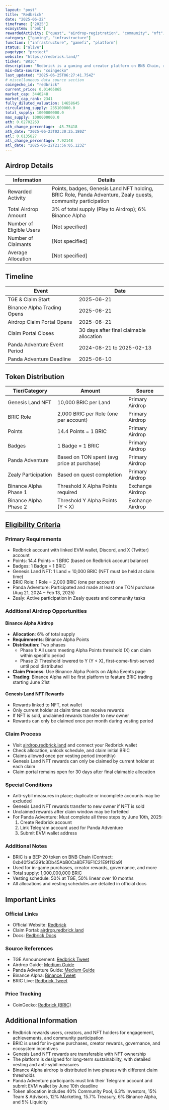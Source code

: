```yaml
---
layout: "post"
title: "Redbrick"
date: "2025-06-22"
timeframe: ["2025"]
ecosystem: ["bnb"]
rewardedActivity: ["quest", "airdrop-registration", "community", "nft", "binance-alpha"]
category: ["gaming", "infrastructure"]
function: ["infrastructure", "gamefi", "platform"]
status: ["alive"]
pagetype: "project"
website: "https://redbrick.land/"
ticker: "BRIC"
description: "Redbrick is a gaming and creator platform on BNB Chain, rewarding users, creators, and NFT holders with BRIC tokens for engagement, achievements, and community participation."
mis-data-source: "coingecko"
last_updated: "2025-06-25T06:27:41.754Z"
# miscellaneous data source section
coingecko_id: "redbrick"
current_price: 0.01465865
market_cap: 3446248
market_cap_rank: 2341
fully_diluted_valuation: 14658645
circulating_supply: 235100000.0
total_supply: 1000000000.0
max_supply: 1000000000.0
ath: 0.02702263
ath_change_percentage: -45.75418
ath_date: "2025-06-23T02:30:25.180Z"
atl: 0.0135827
atl_change_percentage: 7.92148
atl_date: "2025-06-22T21:56:05.123Z"
---
```


## Airdrop Details

| Information              | Details                                                     |
| ------------------------ | ----------------------------------------------------------- |
| Rewarded Activity        | Points, badges, Genesis Land NFT holding, BRIC Role, Panda Adventure, Zealy quests, community participation |
| Total Airdrop Amount     | 3% of total supply (Play to Airdrop); 6% Binance Alpha      |
| Number of Eligible Users | [Not specified]                                             |
| Number of Claimants      | [Not specified]                                             |
| Average Allocation       | [Not specified]                                             |

## Timeline

| Event               | Date                                           |
| ------------------- | ---------------------------------------------- |
| TGE & Claim Start   | 2025-06-21                                     |
| Binance Alpha Trading Opens | 2025-06-21                             |
| Airdrop Claim Portal Opens | 2025-06-21                              |
| Claim Portal Closes | 30 days after final claimable allocation       |
| Panda Adventure Event Period | 2024-08-21 to 2025-02-13              |
| Panda Adventure Deadline | 2025-06-10                                |

## Token Distribution

| Tier/Category      | Amount                                   | Source                    |
| ------------------ | ---------------------------------------- | ------------------------- |
| Genesis Land NFT   | 10,000 BRIC per Land                     | Primary Airdrop           |
| BRIC Role          | 2,000 BRIC per Role (one per account)    | Primary Airdrop           |
| Points             | 14.4 Points = 1 BRIC                     | Primary Airdrop           |
| Badges             | 1 Badge = 1 BRIC                         | Primary Airdrop           |
| Panda Adventure    | Based on TON spent (avg price at purchase) | Primary Airdrop        |
| Zealy Participation | Based on quest completion               | Primary Airdrop           |
| Binance Alpha Phase 1 | Threshold X Alpha Points required      | Exchange Airdrop          |
| Binance Alpha Phase 2 | Threshold Y Alpha Points (Y < X)       | Exchange Airdrop          |

## [Eligibility Criteria](https://medium.com/redbrick-official/redbrick-airdrop-guide-e13e2071e9b9)

### Primary Requirements

- Redbrick account with linked EVM wallet, Discord, and X (Twitter) account
- Points: 14.4 Points = 1 BRIC (based on Redbrick account balance)
- Badges: 1 Badge = 1 BRIC
- Genesis Land NFT: 1 Land = 10,000 BRIC (NFT must be held at claim time)
- BRIC Role: 1 Role = 2,000 BRIC (one per account)
- Panda Adventure: Participated and made at least one TON purchase (Aug 21, 2024 – Feb 13, 2025)
- Zealy: Active participation in Zealy quests and community tasks

### Additional Airdrop Opportunities

#### Binance Alpha Airdrop
- **Allocation**: 6% of total supply
- **Requirements**: Binance Alpha Points
- **Distribution**: Two phases
  - Phase 1: All users meeting Alpha Points threshold (X) can claim within specific period
  - Phase 2: Threshold lowered to Y (Y < X), first-come-first-served until pool distributed
- **Claim Process**: Use Binance Alpha Points on Alpha Events page
- **Trading**: Binance Alpha will be first platform to feature BRIC trading starting June 21st

#### Genesis Land NFT Rewards
- Rewards linked to NFT, not wallet
- Only current holder at claim time can receive rewards
- If NFT is sold, unclaimed rewards transfer to new owner
- Rewards can only be claimed once per month during vesting period

### Claim Process

- Visit [airdrop.redbrick.land](https://airdrop.redbrick.land) and connect your Redbrick wallet
- Check allocation, unlock schedule, and claim initial BRIC
- Claims allowed once per vesting period (monthly)
- Genesis Land NFT rewards can only be claimed by current holder at each claim
- Claim portal remains open for 30 days after final claimable allocation

### Special Conditions

- Anti-sybil measures in place; duplicate or incomplete accounts may be excluded
- Genesis Land NFT rewards transfer to new owner if NFT is sold
- Unclaimed rewards after claim window may be forfeited
- For Panda Adventure: Must complete all three steps by June 10th, 2025:
  1. Create Redbrick account
  2. Link Telegram account used for Panda Adventure
  3. Submit EVM wallet address

### Additional Notes

- BRIC is a BEP-20 token on BNB Chain (Contract: 0xb40f2e5291c3Db45AbB0Ca8DF76F1C21E9f112a9)
- Used for in-game purchases, creator rewards, governance, and more
- Total supply: 1,000,000,000 BRIC
- Vesting schedule: 50% at TGE, 50% linear over 10 months
- All allocations and vesting schedules are detailed in official docs

## Important Links

### Official Links
- Official Website: [Redbrick](https://redbrick.land/)
- Claim Portal: [airdrop.redbrick.land](https://airdrop.redbrick.land)
- Docs: [Redbrick Docs](https://docs.redbrick.land/introduction/what-is-redbrick/usdbric-token-allocation)

### Source References
- TGE Announcement: [Redbrick Tweet](https://x.com/RedbrickLand/status/1936268305624711350)
- Airdrop Guide: [Medium Guide](https://medium.com/redbrick-official/redbrick-airdrop-guide-e13e2071e9b9)
- Panda Adventure Guide: [Medium Guide](https://medium.com/redbrick-official/panda-adventure-airdrop-guide-4f15a021c2fb)
- Binance Alpha: [Binance Tweet](https://x.com/binance/status/1935601587793051780)
- BRIC Live: [Redbrick Tweet](https://x.com/RedbrickLand/status/1937105823672775106)

### Price Tracking
- CoinGecko: [Redbrick (BRIC)](https://www.coingecko.com/en/coins/redbrick)

## Additional Information
- Redbrick rewards users, creators, and NFT holders for engagement, achievements, and community participation
- BRIC is used for in-game purchases, creator rewards, governance, and ecosystem incentives
- Genesis Land NFT rewards are transferable with NFT ownership
- The platform is designed for long-term sustainability, with detailed vesting and anti-sybil measures
- Binance Alpha airdrop is distributed in two phases with different claim thresholds
- Panda Adventure participants must link their Telegram account and submit EVM wallet by June 10th deadline
- Token allocation includes 40% Community Pool, 6.3% Investors, 15% Team & Advisors, 12% Marketing, 15.7% Treasury, 6% Binance Alpha, and 5% Liquidity